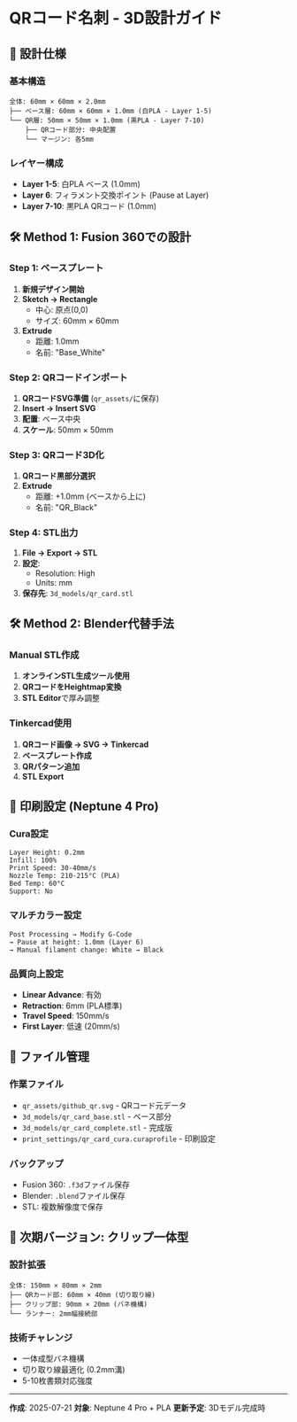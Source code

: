 # QRコード名刺 - 3D設計ガイド

## 📐 設計仕様

### 基本構造
```
全体: 60mm × 60mm × 2.0mm
├── ベース層: 60mm × 60mm × 1.0mm (白PLA - Layer 1-5)
└── QR層: 50mm × 50mm × 1.0mm (黒PLA - Layer 7-10)
    ├── QRコード部分: 中央配置
    └── マージン: 各5mm
```

### レイヤー構成
- **Layer 1-5**: 白PLA ベース (1.0mm)
- **Layer 6**: フィラメント交換ポイント (Pause at Layer)
- **Layer 7-10**: 黒PLA QRコード (1.0mm)

## 🛠️ Method 1: Fusion 360での設計

### Step 1: ベースプレート
1. **新規デザイン開始**
2. **Sketch → Rectangle**
   - 中心: 原点(0,0)
   - サイズ: 60mm × 60mm
3. **Extrude**
   - 距離: 1.0mm
   - 名前: "Base_White"

### Step 2: QRコードインポート
1. **QRコードSVG準備** (`qr_assets/`に保存)
2. **Insert → Insert SVG**
3. **配置**: ベース中央
4. **スケール**: 50mm × 50mm

### Step 3: QRコード3D化
1. **QRコード黒部分選択**
2. **Extrude** 
   - 距離: +1.0mm (ベースから上に)
   - 名前: "QR_Black"

### Step 4: STL出力
1. **File → Export → STL**
2. **設定**: 
   - Resolution: High
   - Units: mm
3. **保存先**: `3d_models/qr_card.stl`

## 🛠️ Method 2: Blender代替手法

### Manual STL作成
1. **オンラインSTL生成ツール使用**
2. **QRコードをHeightmap変換**
3. **STL Editor**で厚み調整

### Tinkercad使用
1. **QRコード画像 → SVG → Tinkercad**
2. **ベースプレート作成**
3. **QRパターン追加**
4. **STL Export**

## 🎨 印刷設定 (Neptune 4 Pro)

### Cura設定
```
Layer Height: 0.2mm
Infill: 100%
Print Speed: 30-40mm/s
Nozzle Temp: 210-215°C (PLA)
Bed Temp: 60°C
Support: No
```

### マルチカラー設定
```
Post Processing → Modify G-Code
→ Pause at height: 1.0mm (Layer 6)
→ Manual filament change: White → Black
```

### 品質向上設定
- **Linear Advance**: 有効
- **Retraction**: 6mm (PLA標準)
- **Travel Speed**: 150mm/s
- **First Layer**: 低速 (20mm/s)

## 📁 ファイル管理

### 作業ファイル
- `qr_assets/github_qr.svg` - QRコード元データ
- `3d_models/qr_card_base.stl` - ベース部分
- `3d_models/qr_card_complete.stl` - 完成版
- `print_settings/qr_card_cura.curaprofile` - 印刷設定

### バックアップ
- Fusion 360: `.f3d`ファイル保存
- Blender: `.blend`ファイル保存
- STL: 複数解像度で保存

## 🚀 次期バージョン: クリップ一体型

### 設計拡張
```
全体: 150mm × 80mm × 2mm
├── QRカード部: 60mm × 40mm (切り取り線)
├── クリップ部: 90mm × 20mm (バネ機構)
└── ランナー: 2mm幅接続部
```

### 技術チャレンジ
- 一体成型バネ機構
- 切り取り線最適化 (0.2mm溝)
- 5-10枚書類対応強度

---
**作成**: 2025-07-21
**対象**: Neptune 4 Pro + PLA
**更新予定**: 3Dモデル完成時
